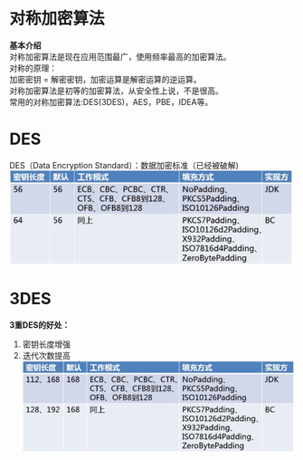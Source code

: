 对称加密算法  
====
**基本介绍**  
对称加密算法是现在应用范围最广，使用频率最高的加密算法。  
对称的原理：   
加密密钥 = 解密密钥，加密运算是解密运算的逆运算。   
对称加密算法是初等的加密算法，从安全性上说，不是很高。  
常用的对称加密算法:DES(3DES)，AES，PBE，IDEA等。 

DES  
===
DES（Data Encryption Standard）：数据加密标准（已经被破解)  
![Image text](https://raw.githubusercontent.com/mynameiscuining/encryption/master/encryption-symmetry/symmetry-des.jpg)    

3DES
===
**3重DES的好处：**   
1. 密钥长度增强   
2. 迭代次数提高  
![Image text](https://raw.githubusercontent.com/mynameiscuining/encryption/master/encryption-symmetry/symmetry-3des.jpg)   